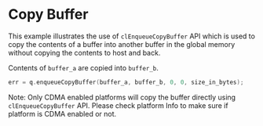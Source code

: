 Copy Buffer
============
This example illustrates the use of `clEnqueueCopyBuffer` API which is used to copy the contents of a buffer into another buffer in the global memory without copying the contents to host and back.

Contents of `buffer_a` are copied into `buffer_b`.

```c++
err = q.enqueueCopyBuffer(buffer_a, buffer_b, 0, 0, size_in_bytes);
```

Note: Only CDMA enabled platforms will copy the buffer directly using `clEnqueueCopyBuffer` API. Please check platform Info to make sure if platform is CDMA enabled or not.
